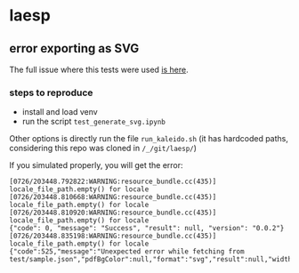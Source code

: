 # laesp

## error exporting as SVG
The full issue where this tests were used [is here](https://github.com/plotly/Kaleido/issues/23).

### steps to reproduce
* install and load venv
* run the script `test_generate_svg.ipynb`

Other options is directly run the file `run_kaleido.sh` (it has hardcoded paths, considering this repo was cloned in `/_/git/laesp/`)

If you simulated properly, you will get the error:
```
[0726/203448.792822:WARNING:resource_bundle.cc(435)] locale_file_path.empty() for locale 
[0726/203448.810668:WARNING:resource_bundle.cc(435)] locale_file_path.empty() for locale 
[0726/203448.810920:WARNING:resource_bundle.cc(435)] locale_file_path.empty() for locale 
{"code": 0, "message": "Success", "result": null, "version": "0.0.2"}
[0726/203448.835198:WARNING:resource_bundle.cc(435)] locale_file_path.empty() for locale 
{"code":525,"message":"Unexpected error while fetching from test/sample.json","pdfBgColor":null,"format":"svg","result":null,"width":700,"height":500,"scale":1}
```

